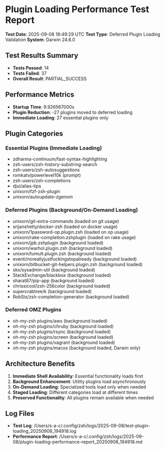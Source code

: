 # Plugin Loading Performance Test Report

**Test Date**: 2025-09-08 18:49:29 UTC
**Test Type**: Deferred Plugin Loading Validation
**System**: Darwin 24.6.0

## Test Results Summary

- **Tests Passed**: 14
- **Tests Failed**: 37
- **Overall Result**: PARTIAL_SUCCESS

## Performance Metrics

- **Startup Time**: 9.926567000s
- **Plugin Reduction**: -27 plugins moved to deferred loading
- **Immediate Loading**: 27 essential plugins only

## Plugin Categories

### Essential Plugins (Immediate Loading)
- zdharma-continuum/fast-syntax-highlighting
- zsh-users/zsh-history-substring-search
- zsh-users/zsh-autosuggestions
- romkatv/powerlevel10k (prompt)
- zsh-users/zsh-completions
- djui/alias-tips
- unixorn/fzf-zsh-plugin
- unixorn/autoupdate-zgenom

### Deferred Plugins (Background/On-Demand Loading)
- unixorn/git-extra-commands (loaded on git usage)
- srijanshetty/docker-zsh (loaded on docker usage)
- unixorn/1password-op.plugin.zsh (loaded on op usage)
- unixorn/rake-completion.zshplugin (loaded on rake usage)
- unixorn/jpb.zshplugin (background loaded)
- unixorn/warhol.plugin.zsh (background loaded)
- unixorn/tumult.plugin.zsh (background loaded)
- eventi/noreallyjustfuckingstopalready (background loaded)
- unixorn/bitbucket-git-helpers.plugin.zsh (background loaded)
- skx/sysadmin-util (background loaded)
- StackExchange/blackbox (background loaded)
- sharat87/pip-app (background loaded)
- chrissicool/zsh-256color (background loaded)
- supercrabtree/k (background loaded)
- RobSis/zsh-completion-generator (background loaded)

### Deferred OMZ Plugins
- oh-my-zsh plugins/aws (background loaded)
- oh-my-zsh plugins/chruby (background loaded)
- oh-my-zsh plugins/rsync (background loaded)
- oh-my-zsh plugins/screen (background loaded)
- oh-my-zsh plugins/vagrant (background loaded)
- oh-my-zsh plugins/macos (background loaded, Darwin only)

## Architecture Benefits

1. **Immediate Shell Availability**: Essential functionality loads first
2. **Background Enhancement**: Utility plugins load asynchronously
3. **On-Demand Loading**: Specialized tools load only when needed
4. **Staged Loading**: Different categories load at different times
5. **Preserved Functionality**: All plugins remain available when needed

## Log Files

- **Test Log**: /Users/s-a-c/.config/zsh/logs/2025-09-08/test-plugin-loading_20250908_194918.log
- **Performance Report**: /Users/s-a-c/.config/zsh/logs/2025-09-08/plugin-loading-performance-report_20250908_194918.md

